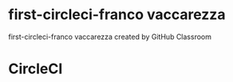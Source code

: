 # first-circleci-franco vaccarezza

first-circleci-franco vaccarezza created by GitHub Classroom

# CircleCI
